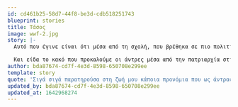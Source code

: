 ```yaml
---
id: cd461b25-58d7-44f8-be3d-cdb518251743
blueprint: stories
title: Τάσος
image: wwf-2.jpg
story: |-
  Αυτό που έγινε είναι ότι μέσα από τη σχολή, που βρέθηκα σε πιο πολιτικές συζητήσεις περί διαφόρων θεμάτων, άρχισαν να μπαίνουν στο μυαλό μου αυτά τα ερεθίσματα περί πατριαρχίας και να σκέφτομαι περισσότερο, λες μήπως να ισχύουν αυτά; Σιγά σιγά παρατηρούσα στη ζωή μου κάποια προνόμια που ως άντρας έχω, όπως για παράδειγμα ο ρουχισμός (δεν έχω αναρωτηθεί ποτέ αν κάτι που θα βάλω θα προκαλέσει ή αν δε θα είναι σεμνό), η έλλειψη φόβου στο δρόμο (περπατάω βράδυ μόνος μου, με μουσική στο τέρμα, χωρίς να φοβάμαι μη με βιάσουν). Από τέτοιες απλές συνειδητοποιήσεις, μπόρεσα σιγά σιγά να δω και πιο "αόρατα" αποτελέσματα της πατριαρχίας, στην καθημερινή γλώσσα που χρησιμοποιούμε, στα αθλήματα, στις δουλειές που επιλέγουμε, σε όλες τις εκφάνσεις της καθημερινότητας μας γενικά.

  Και είδα το κακό που προκαλούμε οι άντρες μέσα από την πατριαρχία στις γυναίκες, αλλά και στους ίδιους τους άντρες. Για παράδειγμα στους άντρες, ένα αποτέλεσμα της πατριαρχίας είναι η δυσκολία στην έκφραση συναισθημάτων, ή ο εξαναγκασμός της "σκληρότητας" που πρέπει να έχει ένας άντρας, γιατί αλλιώς θεωρείται αδύναμος ή και "θηλυκός".
author: bda87674-cd7f-4e3d-8598-650708e299ee
template: story
quote: 'Σιγά σιγά παρατηρούσα στη ζωή μου κάποια προνόμια που ως άντρας έχω, όπως για παράδειγμα ο ρουχισμός (δεν έχω αναρωτηθεί ποτέ αν κάτι που θα βάλω θα προκαλέσει ή αν δε θα είναι σεμνό), η έλλειψη φόβου στο δρόμο (περπατάω βράδυ μόνος μου, με μουσική στο τέρμα, χωρίς να φοβάμαι μη με βιάσουν).'
updated_by: bda87674-cd7f-4e3d-8598-650708e299ee
updated_at: 1642968274
---
```

